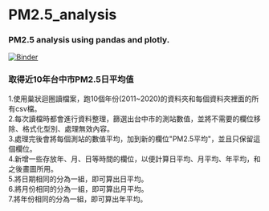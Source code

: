 # PM2.5_analysis
### PM2.5 analysis using pandas and plotly.
[![Binder](https://mybinder.org/badge_logo.svg)](https://mybinder.org/v2/gh/caltechlibrary/PM2.5_analysis/master?filepath=Pm2.5.ipynb)

### 取得近10年台中市PM2.5日平均值

1.使用巢狀迴圈讀檔案，跑10個年份(2011~2020)的資料夾和每個資料夾裡面的所有csv檔。<br>
2.每次讀檔時都會進行資料整理，篩選出台中市的測站數值，並將不需要的欄位移除、格式化型別、處理無效內容。<br>
3.處理完後會將每個測站的數值平均，加到新的欄位"PM2.5平均"，並且只保留這個欄位。<br>
4.新增一些存放年、月、日等時間的欄位，以便計算日平均、月平均、年平均，和之後畫圖所用。<br>
5.將日期相同的分為一組，即可算出日平均。<br>
6.將月份相同的分為一組，即可算出月平均。<br>
7.將年份相同的分為一組，即可算出年平均。<br>
